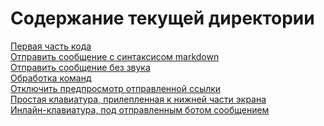 # Содержание текущей директории

[Первая часть кода](https://github.com/InfoZebra/library/blob/main/telegram%20bot%20node%20js/first-part-of-code.md)  
[Отправить сообщение с синтаксисом markdown](https://github.com/InfoZebra/library/blob/main/telegram%20bot%20node%20js/markdown-message.md)  
[Отправить сообщение без звука](https://github.com/InfoZebra/library/blob/main/telegram%20bot%20node%20js/send-without-notification.md)  
[Обработка команд](https://github.com/InfoZebra/library/blob/main/telegram%20bot%20node%20js/command-response.md)  
[Отключить предпросмотр отправленной ссылки](https://github.com/InfoZebra/library/blob/main/telegram%20bot%20node%20js/disable-link-preview.md)  
[Простая клавиатура, прилепленная к нижней части экрана](https://github.com/InfoZebra/library/blob/main/telegram%20bot%20node%20js/simple-keyboard.md)  
[Инлайн-клавиатура, под отправленным ботом сообщением](https://github.com/InfoZebra/library/blob/main/telegram%20bot%20node%20js/inline-keyboard.md)  
[]()  
[]()  
[]()  
[]()  
[]()  

